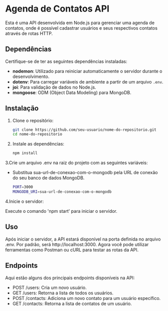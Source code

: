 # Agenda de Contatos API

Esta é uma API desenvolvida em Node.js para gerenciar uma agenda de contatos, onde é possível cadastrar usuários e seus respectivos contatos através de rotas HTTP.

## Dependências

Certifique-se de ter as seguintes dependências instaladas:

- **nodemon**: Utilizado para reiniciar automaticamente o servidor durante o desenvolvimento.
- **dotenv**: Para carregar variáveis de ambiente a partir de um arquivo `.env`.
- **joi**: Para validação de dados no Node.js.
- **mongoose**: ODM (Object Data Modeling) para MongoDB.

## Instalação

1. Clone o repositório:

   ```bash
   git clone https://github.com/seu-usuario/nome-do-repositorio.git
   cd nome-do-repositorio
   
2. Instale as dependências:
   ```bash
   npm install
   
3.Crie um arquivo .env na raiz do projeto com as seguintes variáveis:
* Substitua sua-url-de-conexao-com-o-mongodb pela URL de conexão do seu banco de dados MongoDB.
  ```bash
  PORT=3000
  MONGODB_URI=sua-url-de-conexao-com-o-mongodb

4.Inicie o servidor:

Execute o comando 'npm start' para iniciar o servidor.

## Uso
Após iniciar o servidor, a API estará disponível na porta definida no arquivo .env. Por padrão, será http://localhost:3000. Agora você pode utilizar ferramentas como Postman ou cURL para testar as rotas da API.

## Endpoints
Aqui estão alguns dos principais endpoints disponíveis na API:

* POST /users: Cria um novo usuário.
* GET /users: Retorna a lista de todos os usuários.
* POST /contacts: Adiciona um novo contato para um usuário específico.
* GET /contacts: Retorna a lista de contatos de um usuário.











